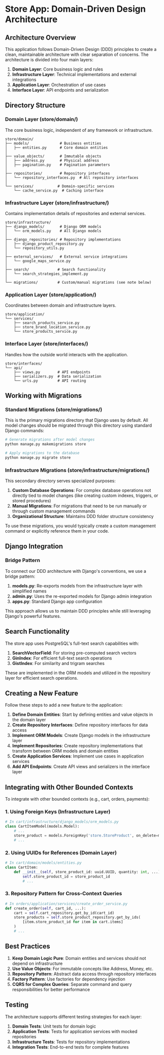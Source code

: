 # Store App: Domain-Driven Design Architecture

## Architecture Overview

This application follows Domain-Driven Design (DDD) principles to create a clean, maintainable architecture with clear separation of concerns. The architecture is divided into four main layers:

1. **Domain Layer**: Core business logic and rules
2. **Infrastructure Layer**: Technical implementations and external integrations
3. **Application Layer**: Orchestration of use cases
4. **Interface Layer**: API endpoints and serialization

## Directory Structure

### Domain Layer (store/domain/)

The core business logic, independent of any framework or infrastructure.

```
store/domain/
├── models/              # Business entities
│   ├── entities.py      # Core domain entities
│
├── value_objects/       # Immutable objects
│   ├── address.py       # Physical address
│   ├── pagination.py    # Pagination parameters
│
├── repositories/        # Repository interfaces
│   └── repository_interfaces.py  # All repository interfaces
│
└── services/           # Domain-specific services
    └── cache_service.py  # Caching interface
```

### Infrastructure Layer (store/infrastructure/)

Contains implementation details of repositories and external services.

```
store/infrastructure/
├── django_models/       # Django ORM models
│   └── orm_models.py    # All Django models
│
├── django_repositories/ # Repository implementations
│   ├── django_product_repository.py
│   └── repository_utils.py
│
├── external_services/   # External service integrations
│   └── google_maps_service.py
│
├── search/             # Search functionality
│   └── search_strategies_implement.py
│
└── migrations/         # Custom/manual migrations (see note below)
```

### Application Layer (store/application/)

Coordinates between domain and infrastructure layers.

```
store/application/
└── services/
    ├── search_products_service.py
    ├── store_brand_location_service.py
    └── store_products_service.py
```

### Interface Layer (store/interfaces/)

Handles how the outside world interacts with the application.

```
store/interfaces/
└── api/
    ├── views.py        # API endpoints
    ├── serializers.py  # Data serialization
    └── urls.py         # API routing
```

## Working with Migrations

### Standard Migrations (store/migrations/)

This is the primary migrations directory that Django uses by default. All model changes should be migrated through this directory using standard Django commands:

```bash
# Generate migrations after model changes
python manage.py makemigrations store

# Apply migrations to the database
python manage.py migrate store
```

### Infrastructure Migrations (store/infrastructure/migrations/)

This secondary directory serves specialized purposes:

1. **Custom Database Operations**: For complex database operations not directly tied to model changes (like creating custom indexes, triggers, or stored procedures)
2. **Manual Migrations**: For migrations that need to be run manually or through custom management commands
3. **Organizational Structure**: Maintains DDD folder structure consistency

To use these migrations, you would typically create a custom management command or explicitly reference them in your code.

## Django Integration

### Bridge Pattern

To connect our DDD architecture with Django's conventions, we use a bridge pattern:

1. **models.py**: Re-exports models from the infrastructure layer with simplified names
2. **admin.py**: Uses the re-exported models for Django admin integration
3. **apps.py**: Standard Django app configuration

This approach allows us to maintain DDD principles while still leveraging Django's powerful features.

## Search Functionality

The store app uses PostgreSQL's full-text search capabilities with:

1. **SearchVectorField**: For storing pre-computed search vectors
2. **GinIndex**: For efficient full-text search operations
3. **GistIndex**: For similarity and trigram searches

These are implemented in the ORM models and utilized in the repository layer for efficient search operations.

## Creating a New Feature

Follow these steps to add a new feature to the application:

1. **Define Domain Entities**: Start by defining entities and value objects in the domain layer
2. **Create Repository Interfaces**: Define repository interfaces for data access
3. **Implement ORM Models**: Create Django models in the infrastructure layer
4. **Implement Repositories**: Create repository implementations that transform between ORM models and domain entities
5. **Create Application Services**: Implement use cases in application services
6. **Add API Endpoints**: Create API views and serializers in the interface layer

## Integrating with Other Bounded Contexts

To integrate with other bounded contexts (e.g., cart, orders, payments):

### 1. Using Foreign Keys (Infrastructure Layer)

```python
# In cart/infrastructure/django_models/orm_models.py
class CartItemModel(models.Model):
    # ...
    store_product = models.ForeignKey('store.StoreProduct', on_delete=models.CASCADE)
    # ...
```

### 2. Using UUIDs for References (Domain Layer)

```python
# In cart/domain/models/entities.py
class CartItem:
    def __init__(self, store_product_id: uuid.UUID, quantity: int, ...):
        self.store_product_id = store_product_id
        # ...
```

### 3. Repository Pattern for Cross-Context Queries

```python
# In orders/application/services/create_order_service.py
def create_order(self, cart_id, ...):
    cart = self.cart_repository.get_by_id(cart_id)
    store_products = self.store_product_repository.get_by_ids(
        [item.store_product_id for item in cart.items]
    )
    # ...
```

## Best Practices

1. **Keep Domain Logic Pure**: Domain entities and services should not depend on infrastructure
2. **Use Value Objects**: For immutable concepts like Address, Money, etc.
3. **Repository Pattern**: Abstract data access through repository interfaces
4. **Factory Pattern**: Use factories for dependency injection
5. **CQRS for Complex Queries**: Separate command and query responsibilities for better performance

## Testing

The architecture supports different testing strategies for each layer:

1. **Domain Tests**: Unit tests for domain logic
2. **Application Tests**: Tests for application services with mocked repositories
3. **Infrastructure Tests**: Tests for repository implementations
4. **Integration Tests**: End-to-end tests for complete features